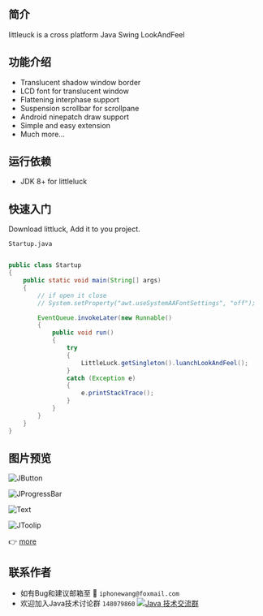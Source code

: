 ## 简介
littleuck is a cross platform Java Swing LookAndFeel

## 功能介绍
* Translucent shadow window border
* LCD font for translucent window
* Flattening interphase support
* Suspension scrollbar for scrollpane
* Android ninepatch draw support
* Simple and easy extension
* Much more...

## 运行依赖
* JDK 8+ for littleluck

## 快速入门

Download littluck, Add it to you project.

`Startup.java`<br>

```Java

public class Startup
{
    public static void main(String[] args)
    {
        // if open it close
        // System.setProperty("awt.useSystemAAFontSettings", "off");

        EventQueue.invokeLater(new Runnable()
        {
            public void run()
            {
                try
                {
                    LittleLuck.getSingleton().luanchLookAndFeel();
                }
                catch (Exception e)
                {
                    e.printStackTrace();
                }
            }
        }
    }
}

```

## 图片预览
![JButton](https://raw.githubusercontent.com/freeseawind/littleluck/master/screenshots/1.png)

![JProgressBar](https://raw.githubusercontent.com/freeseawind/littleluck/master/screenshots/6.png)

![Text](https://raw.githubusercontent.com/freeseawind/littleluck/master/screenshots/7.png)

![JToolip](https://raw.githubusercontent.com/freeseawind/littleluck/master/screenshots/8.png)

:point_right: [more](https://github.com/freeseawind/littleluck/wiki/Screenshots)

## 联系作者
* 如有Bug和建议邮箱至 :love_letter:  `iphonewang@foxmail.com`
* 欢迎加入Java技术讨论群 `148079860` <a target="_blank" href="http://shang.qq.com/wpa/qunwpa?idkey=1db134f79c4bcb759a21302f4243a88ffb20f8f7b6ae5e66c38bd5c02604aa27"><img border="0" src="http://pub.idqqimg.com/wpa/images/group.png" alt="Java 技术交流群" title="Java 技术交流群"></a>
